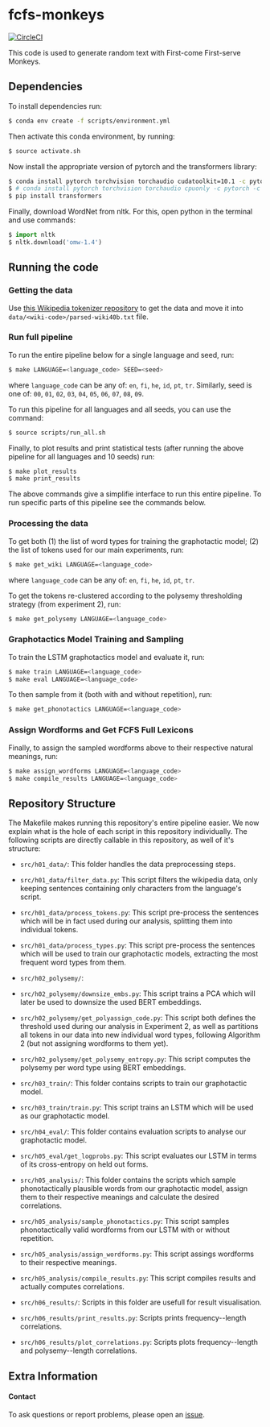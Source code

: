 # fcfs-monkeys

[![CircleCI](https://circleci.com/gh/rycolab/fcfs-monkeys.svg?style=svg&circle-token=dae87df242fd23ebf39ecfdd381274f19da5315b)](https://circleci.com/gh/rycolab/fcfs-monkeys)

This code is used to generate random text with First-come First-serve Monkeys.

## Dependencies

To install dependencies run:
```bash
$ conda env create -f scripts/environment.yml
```
Then activate this conda environment, by running:
```bash
$ source activate.sh
```

Now install the appropriate version of pytorch and the transformers library:
```bash
$ conda install pytorch torchvision torchaudio cudatoolkit=10.1 -c pytorch -c conda-forge
$ # conda install pytorch torchvision torchaudio cpuonly -c pytorch -c conda-forge
$ pip install transformers
```
Finally, download WordNet from nltk. For this, open python in the terminal and use commands:
```python
$ import nltk
$ nltk.download('omw-1.4')
```

## Running the code

### Getting the data

Use [this Wikipedia tokenizer repository](https://github.com/tpimentelms/wiki-tokenizer) to get the data and move it into `data/<wiki-code>/parsed-wiki40b.txt` file.


### Run full pipeline

To run the entire pipeline below for a single language and seed, run:
```bash
$ make LANGUAGE=<language_code> SEED=<seed>
```
where `language_code` can be any of: `en`, `fi`, `he`, `id`, `pt`, `tr`.
Similarly, seed is one of: `00`, `01`, `02`, `03`, `04`, `05`, `06`, `07`, `08`, `09`.

To run this pipeline for all languages and all seeds, you can use the command:
```bash
$ source scripts/run_all.sh
```

Finally, to plot results and print statistical tests (after running the above pipeline for all languages and 10 seeds) run:
```bash
$ make plot_results
$ make print_results
```

The above commands give a simplifie interface to run this entire pipeline.
To run specific parts of this pipeline see the commands below.


### Processing the data

To get both (1) the list of word types for training the graphotactic model; (2) the list of tokens used for our main experiments, run:
```bash
$ make get_wiki LANGUAGE=<language_code>
```
where `language_code` can be any of: `en`, `fi`, `he`, `id`, `pt`, `tr`.

To get the tokens re-clustered according to the polysemy thresholding strategy (from experiment 2), run:
```bash
$ make get_polysemy LANGUAGE=<language_code>
```

### Graphotactics Model Training and Sampling

To train the LSTM graphotactics model and evaluate it, run:
```bash
$ make train LANGUAGE=<language_code>
$ make eval LANGUAGE=<language_code>
```
To then sample from it (both with and without repetition), run:
```bash
$ make get_phonotactics LANGUAGE=<language_code>
```

### Assign Wordforms and Get FCFS Full Lexicons

Finally, to assign the sampled wordforms above to their respective natural meanings, run:
```bash
$ make assign_wordforms LANGUAGE=<language_code>
$ make compile_results LANGUAGE=<language_code>
```

## Repository Structure

The Makefile makes running this repository's entire pipeline easier.
We now explain what is the hole of each script in this repository individually.
The following scripts are directly callable in this repository, as well of it's structure:

* `src/h01_data/`: This folder handles the data preprocessing steps.
* `src/h01_data/filter_data.py`: This script filters the wikipedia data, only keeping sentences containing only characters from the language's script.
* `src/h01_data/process_tokens.py`: This script pre-process the sentences which will be in fact used during our analysis, splitting them into individual tokens.
* `src/h01_data/process_types.py`: This script pre-process the sentences which will be used to train our graphotactic models, extracting the most frequent word types from them.

* `src/h02_polysemy/`:
* `src/h02_polysemy/downsize_embs.py`: This script trains a PCA which will later be used to downsize the used BERT embeddings.
* `src/h02_polysemy/get_polyassign_code.py`: This script both defines the threshold used during our analysis in Experiment 2, as well as partitions all tokens in our data into new individual word types, following Algorithm 2 (but not assigning wordforms to them yet).
* `src/h02_polysemy/get_polysemy_entropy.py`: This script computes the polysemy per word type using BERT embeddings.

* `src/h03_train/`: This folder contains scripts to train our graphotactic model.
* `src/h03_train/train.py`: This script trains an LSTM which will be used as our graphotactic model.

* `src/h04_eval/`: This folder contains evaluation scripts to analyse our graphotactic model.
* `src/h05_eval/get_logprobs.py`: This script evaluates our LSTM in terms of its cross-entropy on held out forms.

* `src/h05_analysis/`: This folder contains the scripts which sample phonotactically plausible words from our graphotactic model, assign them to their respective meanings and calculate the desired correlations.
* `src/h05_analysis/sample_phonotactics.py`: This script samples phonotactically valid wordforms from our LSTM with or without repetition.
* `src/h05_analysis/assign_wordforms.py`: This script assings wordforms to their respective meanings.
* `src/h05_analysis/compile_results.py`: This script compiles results and actually computes correlations.

* `src/h06_results/`: Scripts in this folder are usefull for result visualisation.
* `src/h06_results/print_results.py`: Scripts prints frequency--length correlations.
* `src/h06_results/plot_correlations.py`: Scripts plots frequency--length and polysemy--length correlations.


## Extra Information

#### Contact

To ask questions or report problems, please open an [issue](https://github.com/rycolab/fcfs-monkeys/issues).
